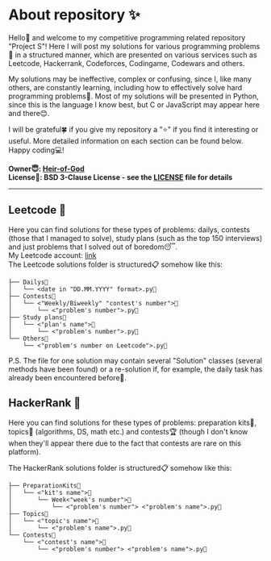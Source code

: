 # About repository ✨

Hello👋 and welcome to my competitive programming related repository "Project S"! Here I will post my solutions for various programming problems🧩 in a structured manner, which are presented on various services such as Leetcode, Hackerrank, Codeforces, Codingame, Codewars and others.

My solutions may be ineffective, complex or confusing, since I, like many others, are constantly learning, including how to effectively solve hard programming problems💫. Most of my solutions will be presented in Python, since this is the language I know best, but C or JavaScript may appear here and there😊.

I will be grateful🍀 if you give my repository a "⭐" if you find it interesting or useful. More detailed information on each section can be found below. Happy coding💻!

**Owner😇: [Heir-of-God](https://github.com/Heir-of-God)**  
**License📃: BSD 3-Clause License - see the [LICENSE](LICENSE) file for details**

****

## Leetcode 🎩

Here you can find solutions for these types of problems: dailys, contests (those that I managed to solve), study plans (such as the top 150 interviews) and just problems that I solved out of boredom😴.  
My Leetcode account: [link](https://leetcode.com/heir-of-god/)  
The Leetcode solutions folder is structured📋 somehow like this:

```
├── Dailys📁
│   └── <date in "DD.MM.YYYY" format>.py📜
├── Contests📁
│   └── <"Weekly/Biweekly" "contest's number">📁
│       └── <"problem's number">.py📜
├── Study plans📁
│   └── <"plan's name">📁
│       └── <"problem's number">.py📜
└── Others📁
    └── <"problem's number on Leetcode">.py📜
```

P.S. The file for one solution may contain several "Solution" classes (several methods have been found) or a re-solution if, for example, the daily task has already been encountered before📆.

## HackerRank 🔋

Here you can find solutions for these types of problems: preparation kits💼, topics🔎 (algorithms, DS, math etc.) and contests🏆 (though I don't know when they'll appear there due to the fact that contests are rare on this platform).

The HackerRank solutions folder is structured📋 somehow like this:

```
├── PreparationKits📁
│   └── <"kit's name">📁
│       └── Week<"week's number">📁
│           └── <"problem's number"> <"problem's name">.py📜
├── Topics📁
│   └── <"topic's name">📁
│       └── <"problem's name">.py📜
└── Contests📁
    └── <"contest's name">📁
        └── <"problem's number"> <"problem's name">.py📜
```
